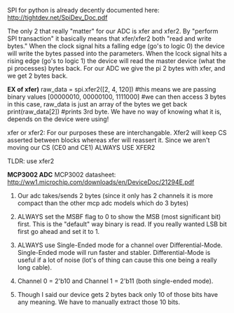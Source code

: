 SPI for python is already decently documented here: http://tightdev.net/SpiDev_Doc.pdf

The only 2 that really "matter" for our ADC is xfer and xfer2. By "perform SPI transaction" it basically means that xfer/xfer2
both "read and write bytes." When the clock signal hits a falling edge (go's to logic 0) the device will write the bytes passed into 
the parameters. When the lcock signal hits a rising edge (go's to logic 1) the device will read the master device (what the pi processes)
bytes back. For our ADC we give the pi 2 bytes with xfer, and we get 2 bytes back.

**EX of xfer)** 
raw_data = spi.xfer2([2, 4, 120]) #this means we are passing binary values [00000010, 00000100, 1111000]
#we can then access 3 bytes in this case, raw_data is just an array of the bytes we get back
print(raw_data[2]) #prints 3rd byte. We have no way of knowing what it is, depends on the device were using!


xfer or xfer2: For our purposes these are interchangable. Xfer2 will keep CS asserted between blocks whereas xfer will reassert it.
Since we aren't moving our CS (CE0 and CE1) ALWAYS USE XFER2

TLDR: use xfer2

**MCP3002 ADC**
MCP3002 datasheet: http://ww1.microchip.com/downloads/en/DeviceDoc/21294E.pdf

1. Our adc takes/sends 2 bytes (since it only has 2 channels it is more compact than the other mcp adc models which do 3 bytes)

2. ALWAYS set the MSBF flag to 0 to show the MSB (most significant bit) first. This is the "default" way binary is read. If you really
wanted LSB bit first go ahead and set it to 1.

3. ALWAYS use Single-Ended mode for a channel over Differential-Mode. Single-Ended mode will run faster and stabler. Differential-Mode 
is useful if a lot of noise (lot's of thing can cause this one being a really long cable).

4. Channel 0 = 2'b10  and  Channel 1 = 2'b11  (both single-ended mode).

5. Though I said our device gets 2 bytes back only 10 of those bits have any meaning. We have to manually extract those 10 bits.



